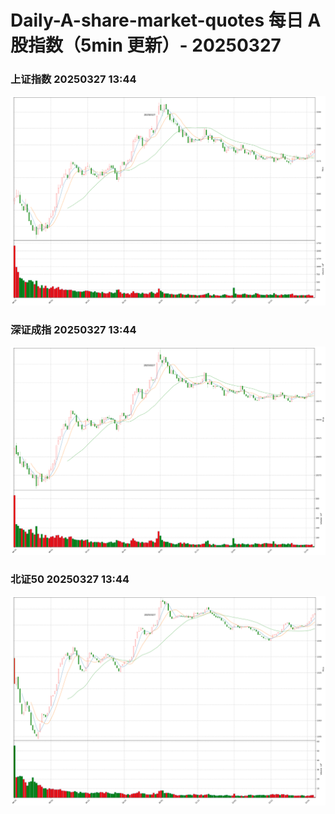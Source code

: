 
# Daily-A-share-market-quotes 每日 A 股指数（5min 更新）- 20250327

### 上证指数 20250327 13:44
![](./fig/2025/3/20250327-sh000001.png)

### 深证成指 20250327 13:44
![](./fig/2025/3/20250327-sz399001.png)

### 北证50 20250327 13:44
![](./fig/2025/3/20250327-bj899050.png)
